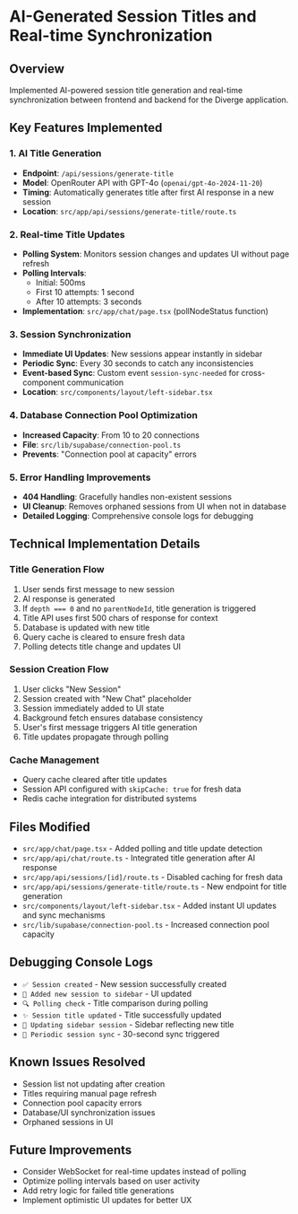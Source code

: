 # AI-Generated Session Titles and Real-time Synchronization

## Overview
Implemented AI-powered session title generation and real-time synchronization between frontend and backend for the Diverge application.

## Key Features Implemented

### 1. AI Title Generation
- **Endpoint**: `/api/sessions/generate-title`
- **Model**: OpenRouter API with GPT-4o (`openai/gpt-4o-2024-11-20`)
- **Timing**: Automatically generates title after first AI response in a new session
- **Location**: `src/app/api/sessions/generate-title/route.ts`

### 2. Real-time Title Updates
- **Polling System**: Monitors session changes and updates UI without page refresh
- **Polling Intervals**: 
  - Initial: 500ms
  - First 10 attempts: 1 second
  - After 10 attempts: 3 seconds
- **Implementation**: `src/app/chat/page.tsx` (pollNodeStatus function)

### 3. Session Synchronization
- **Immediate UI Updates**: New sessions appear instantly in sidebar
- **Periodic Sync**: Every 30 seconds to catch any inconsistencies
- **Event-based Sync**: Custom event `session-sync-needed` for cross-component communication
- **Location**: `src/components/layout/left-sidebar.tsx`

### 4. Database Connection Pool Optimization
- **Increased Capacity**: From 10 to 20 connections
- **File**: `src/lib/supabase/connection-pool.ts`
- **Prevents**: "Connection pool at capacity" errors

### 5. Error Handling Improvements
- **404 Handling**: Gracefully handles non-existent sessions
- **UI Cleanup**: Removes orphaned sessions from UI when not in database
- **Detailed Logging**: Comprehensive console logs for debugging

## Technical Implementation Details

### Title Generation Flow
1. User sends first message to new session
2. AI response is generated
3. If `depth === 0` and no `parentNodeId`, title generation is triggered
4. Title API uses first 500 chars of response for context
5. Database is updated with new title
6. Query cache is cleared to ensure fresh data
7. Polling detects title change and updates UI

### Session Creation Flow
1. User clicks "New Session"
2. Session created with "New Chat" placeholder
3. Session immediately added to UI state
4. Background fetch ensures database consistency
5. User's first message triggers AI title generation
6. Title updates propagate through polling

### Cache Management
- Query cache cleared after title updates
- Session API configured with `skipCache: true` for fresh data
- Redis cache integration for distributed systems

## Files Modified
- `src/app/chat/page.tsx` - Added polling and title update detection
- `src/app/api/chat/route.ts` - Integrated title generation after AI response
- `src/app/api/sessions/[id]/route.ts` - Disabled caching for fresh data
- `src/app/api/sessions/generate-title/route.ts` - New endpoint for title generation
- `src/components/layout/left-sidebar.tsx` - Added instant UI updates and sync mechanisms
- `src/lib/supabase/connection-pool.ts` - Increased connection pool capacity

## Debugging Console Logs
- `✅ Session created` - New session successfully created
- `📝 Added new session to sidebar` - UI updated
- `🔍 Polling check` - Title comparison during polling
- `✨ Session title updated` - Title successfully updated
- `🔄 Updating sidebar session` - Sidebar reflecting new title
- `🔄 Periodic session sync` - 30-second sync triggered

## Known Issues Resolved
- Session list not updating after creation
- Titles requiring manual page refresh
- Connection pool capacity errors
- Database/UI synchronization issues
- Orphaned sessions in UI

## Future Improvements
- Consider WebSocket for real-time updates instead of polling
- Optimize polling intervals based on user activity
- Add retry logic for failed title generations
- Implement optimistic UI updates for better UX